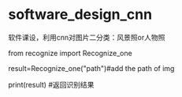 # software_design_cnn
软件课设，利用cnn对图片二分类：风景照or人物照

from recognize import Recognize_one

result=Recognize_one("path")#add the path of img

print(result) #返回识别结果
